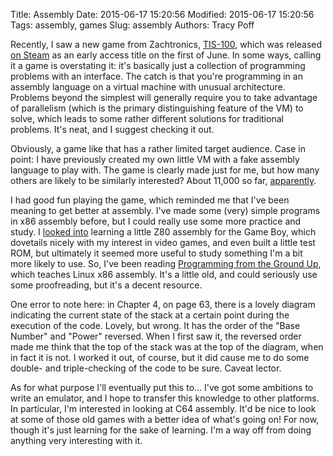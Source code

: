 Title: Assembly
Date: 2015-06-17 15:20:56
Modified: 2015-06-17 15:20:56
Tags: assembly, games
Slug: assembly
Authors: Tracy Poff

Recently, I saw a new game from Zachtronics, [TIS-100][1], which was released
[on Steam][2] as an early access title on the first of June. In some ways,
calling it a game is overstating it: it's basically just a collection of
programming problems with an interface. The catch is that you're programming in
an assembly language on a virtual machine with unusual architecture. Problems
beyond the simplest will generally require you to take advantage of parallelism
(which is the primary distinguishing feature of the VM) to solve, which leads to
some rather different solutions for traditional problems. It's neat, and I
suggest checking it out.

Obviously, a game like that has a rather limited target audience. Case in point:
I have previously created my own little VM with a fake assembly language to play
with. The game is clearly made just for me, but how many others are likely to be
similarly interested? About 11,000 so far, [apparently][3].

I had good fun playing the game, which reminded me that I've been meaning to get
better at assembly. I've made some (very) simple programs in x86 assembly
before, but I could really use some more practice and study. I [looked into][4]
learning a little Z80 assembly for the Game Boy, which dovetails nicely with my
interest in video games, and even built a little test ROM, but ultimately it
seemed more useful to study something I'm a bit more likely to use. So, I've
been reading [Programming from the Ground Up][5], which teaches Linux x86
assembly. It's a little old, and could seriously use some proofreading, but it's
a decent resource.

One error to note here: in Chapter 4, on page 63, there is a lovely diagram
indicating the current state of the stack at a certain point during the
execution of the code. Lovely, but wrong. It has the order of the "Base Number"
and "Power" reversed. When I first saw it, the reversed order made me think that
the top of the stack was at the top of the diagram, when in fact it is not. I
worked it out, of course, but it did cause me to do some double- and
triple-checking of the code to be sure. Caveat lector.

As for what purpose I'll eventually put this to... I've got some ambitions to
write an emulator, and I hope to transfer this knowledge to other platforms. In
particular, I'm interested in looking at C64 assembly. It'd be nice to look at
some of those old games with a better idea of what's going on! For now, though
it's just learning for the sake of learning. I'm a way off from doing anything
very interesting with it.

[1]: http://www.zachtronics.com/tis-100/
[2]: http://store.steampowered.com/app/370360/
[3]: http://steamspy.com/app/370360
[4]: http://gameboy.mongenel.com/asmschool.html
[5]: http://download-mirror.savannah.gnu.org/releases/pgubook/ProgrammingGroundUp-1-0-booksize.pdf
